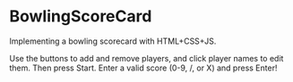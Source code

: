 # BowlingScoreCard
Implementing a bowling scorecard with HTML+CSS+JS.

Use the buttons to add and remove players, and click player names to edit them.  Then press Start.
Enter a valid score (0-9, /, or X) and press Enter!
